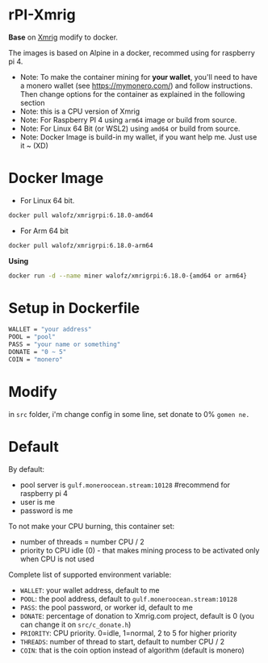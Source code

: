 # rPI-Xmrig
**Base** on [Xmrig](https://github.com/xmrig/xmrig) modify to docker.

The images is based on Alpine in a docker, recommed using for raspberry pi 4.

- Note: To make the container mining for **your wallet**, you'll need to have a monero wallet (see https://mymonero.com/) and follow instructions. Then change options for the container as explained in the following section
- Note: this is a CPU version of Xmrig
- Note: For Raspberry PI 4 using `arm64` image or build from source.
- Note: For Linux 64 Bit (or WSL2) using `amd64` or build from source.
- Note: Docker Image is build-in my wallet, if you want help me. Just use it ~ (XD)

# Docker Image
- For Linux 64 bit.
```bash
docker pull walofz/xmrigrpi:6.18.0-amd64
```
- For Arm 64 bit
```bash
docker pull walofz/xmrigrpi:6.18.0-arm64
```

**Using**
```bash
docker run -d --name miner walofz/xmrigrpi:6.18.0-{amd64 or arm64}
```

# Setup in Dockerfile

```bash
WALLET = "your address"
POOL = "pool"
PASS = "your name or something"
DONATE = "0 ~ 5"
COIN = "monero"
```

# Modify
in `src` folder, i'm change config in some line, set donate to 0% `gomen ne.`

# Default

By default:

- pool server is `gulf.moneroocean.stream:10128` #recommend for raspberry pi 4
- user is me
- password is me

To not make your CPU burning, this container set:
- number of threads = number CPU / 2
- priority to CPU idle (0) - that makes mining process to be activated only when CPU is not used

Complete list of supported environment variable:
- `WALLET`: your wallet address, default to me
- `POOL`: the pool address, default to `gulf.moneroocean.stream:10128`
- `PASS`: the pool password, or worker id, default to me
- `DONATE`: percentage of donation to Xmrig.com project, default is 0 (you can change it on `src/c_donate.h`)
- `PRIORITY`: CPU priority. 0=idle, 1=normal, 2 to 5 for higher priority
- `THREADS`: number of thread to start, default to number CPU / 2
- `COIN`: that is the coin option instead of algorithm (default is monero)
